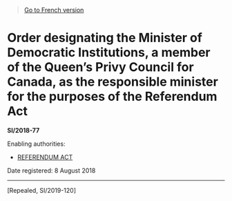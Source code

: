 > [Go to French version](/fr/Règlements/Textes%20réglementaires/2018/77.md)

# Order designating the Minister of Democratic Institutions, a member of the Queen’s Privy Council for Canada, as the responsible minister for the purposes of the Referendum Act

**SI/2018-77**

Enabling authorities: 
- [REFERENDUM ACT](/en/Acts/Statutes%20of%20Canada/1992/c.%2030.md)

Date registered: 8 August 2018

----------


[Repealed, SI/2019-120]

